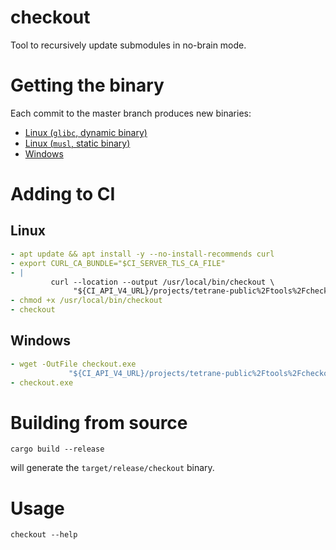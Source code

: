 checkout
========

Tool to recursively update submodules in no-brain mode.

# Getting the binary

Each commit to the master branch produces new binaries:

- [Linux (`glibc`, dynamic binary)](../-/jobs/artifacts/master/file/target/release/checkout?job=build)
- [Linux (`musl`, static binary)](../-/jobs/artifacts/master/file/target/x86_64-unknown-linux-musl/release/checkout?job=build)
- [Windows](../-/jobs/artifacts/master/file/target/x86_64-pc-windows-gnu/release/checkout.exe?job=build)

# Adding to CI

## Linux

```yml
- apt update && apt install -y --no-install-recommends curl 
- export CURL_CA_BUNDLE="$CI_SERVER_TLS_CA_FILE"
- |
         curl --location --output /usr/local/bin/checkout \
              "${CI_API_V4_URL}/projects/tetrane-public%2Ftools%2Fcheckout/jobs/artifacts/master/raw/checkout?job=build"
- chmod +x /usr/local/bin/checkout
- checkout
```

## Windows

```yml
- wget -OutFile checkout.exe
             "${CI_API_V4_URL}/projects/tetrane-public%2Ftools%2Fcheckout/jobs/artifacts/master/raw/checkout.exe?job=build"
- checkout.exe
```

# Building from source

```
cargo build --release
```

will generate the `target/release/checkout` binary.

# Usage

```
checkout --help
```
